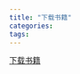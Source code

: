 ```yaml
---
title: "下载书籍"
categories:
tags:
---
```

<a href="/_docs/people-month-myth.epub" download="people-month-myth.epub">下载书籍</a>
